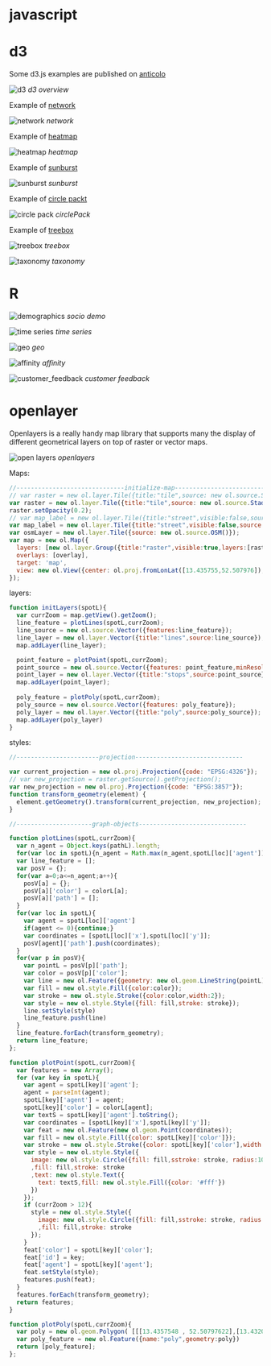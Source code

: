 # javascript

# d3

Some d3.js examples are published on [anticolo](https://intertino.it/anticolo)

![d3](../portfolio/f/d3viz.png "d3 overview")
_d3 overview_

Example of [network](https://intertino.it/anticolo/network.php)

![network](../f/f_stage/viz_network.png "network")
_network_

Example of [heatmap](https://intertino.it/anticolo/heatmap.php)

![heatmap](../f/f_stage/viz_heatmap.png "heatmap")
_heatmap_

Example of [sunburst](https://intertino.it/anticolo/sunburst.php)

![sunburst](../f/f_stage/viz_sunburst.png "sunburst")
_sunburst_ 

Example of [circle packt](https://intertino.it/anticolo/circle_pack.php)

![circle pack](../f/f_stage/viz_circlePack.png "circlePack")
_circlePack_ 

Example of [treebox](https://intertino.it/anticolo/treebox.php)

![treebox](../f/f_stage/viz_treebox.png "treebox")
_treebox_ 

![taxonomy](../portfolio/f/taxonomy.png "taxonomy")
_taxonomy_

# R 

![demographics](../portfolio/f/socio_demo.png "socio demo")
_socio demo_

![time series](../portfolio/f/time_series.png "time series")
_time series_

![geo](../portfolio/f/geo.png "geo")
_geo_

![affinity](../portfolio/f/affinity.png "affinity")
_affinity_

![customer_feedback](../portfolio/f/customer_feedback.png "customer_feedback")
_customer feedback_

# openlayer

Openlayers is a really handy map library that supports many the display of different geometrical layers on top of raster or vector maps.

![open layers](../f/f_ride/openlayes.png "openlayers")
_openlayers_



Maps: 

```javascript
//------------------------------initialize-map--------------------------------
// var raster = new ol.layer.Tile({title:"tile",source: new ol.source.Stamen({layer: 'watercolor'})});
var raster = new ol.layer.Tile({title:"tile",source: new ol.source.StadiaMaps({layer: 'stamen_watercolor'})});
raster.setOpacity(0.2);
// var map_label = new ol.layer.Tile({title:"street",visible:false,source: new ol.source.Stamen({layer: 'terrain-labels'})});
var map_label = new ol.layer.Tile({title:"street",visible:false,source: new ol.source.StadiaMaps({layer: 'stamen_terrain_labels'})});
var osmLayer = new ol.layer.Tile({source: new ol.source.OSM()});
var map = new ol.Map({
  layers: [new ol.layer.Group({title:"raster",visible:true,layers:[raster,map_label]})],
  overlays: [overlay],
  target: 'map',
  view: new ol.View({center: ol.proj.fromLonLat([13.435755,52.507976]),zoom: 12})
});

```

layers:

```javascript
function initLayers(spotL){
  var currZoom = map.getView().getZoom();
  line_feature = plotLines(spotL,currZoom);
  line_source = new ol.source.Vector({features:line_feature});
  line_layer = new ol.layer.Vector({title:"lines",source:line_source});
  map.addLayer(line_layer);

  point_feature = plotPoint(spotL,currZoom);
  point_source = new ol.source.Vector({features: point_feature,minResolution:2500});
  point_layer = new ol.layer.Vector({title:"stops",source:point_source});
  map.addLayer(point_layer);
  
  poly_feature = plotPoly(spotL,currZoom);
  poly_source = new ol.source.Vector({features: poly_feature});
  poly_layer = new ol.layer.Vector({title:"poly",source:poly_source});
  map.addLayer(poly_layer)
}
```

styles:

```javascript
//-----------------------projection------------------------------

var current_projection = new ol.proj.Projection({code: "EPSG:4326"});
// var new_projection = raster.getSource().getProjection();
var new_projection = new ol.proj.Projection({code: "EPSG:3857"});
function transform_geometry(element) {
  element.getGeometry().transform(current_projection, new_projection);
}

//---------------------graph-objects------------------------------

function plotLines(spotL,currZoom){
  var n_agent = Object.keys(pathL).length;
  for(var loc in spotL){n_agent = Math.max(n_agent,spotL[loc]['agent']);}
  var line_feature = [];
  var posV = {};
  for(var a=0;a<=n_agent;a++){
	posV[a] = {};
	posV[a]['color'] = colorL[a];
	posV[a]['path'] = [];
  }
  for(var loc in spotL){
	var agent = spotL[loc]['agent']
	if(agent <= 0){continue;}
	var coordinates = [spotL[loc]['x'],spotL[loc]['y']];
	posV[agent]['path'].push(coordinates);
  }
  for(var p in posV){
	var pointL = posV[p]['path'];
	var color = posV[p]['color'];
	var line = new ol.Feature({geometry: new ol.geom.LineString(pointL)});
	var fill = new ol.style.Fill({color:color});
	var stroke = new ol.style.Stroke({color:color,width:2});
	var style = new ol.style.Style({fill: fill,stroke: stroke});
	line.setStyle(style)
	line_feature.push(line)
  }
  line_feature.forEach(transform_geometry);
  return line_feature;
};

function plotPoint(spotL,currZoom){
  var features = new Array();
  for (var key in spotL){
	var agent = spotL[key]['agent'];
	agent = parseInt(agent);
	spotL[key]['agent'] = agent;
	spotL[key]['color'] = colorL[agent];
	var textS = spotL[key]['agent'].toString();
	var coordinates = [spotL[key]['x'],spotL[key]['y']];
	var feat = new ol.Feature(new ol.geom.Point(coordinates));
	var fill = new ol.style.Fill({color: spotL[key]['color']});
	var stroke = new ol.style.Stroke({color: spotL[key]['color'],width:1});
	var style = new ol.style.Style({
	  image: new ol.style.Circle({fill: fill,sstroke: stroke, radius:10})
	  ,fill: fill,stroke: stroke
	  ,text: new ol.style.Text({
	    text: textS,fill: new ol.style.Fill({color: '#fff'})
	  })
	});
	if (currZoom > 12){
	  style = new ol.style.Style({
		image: new ol.style.Circle({fill: fill,sstroke: stroke, radius:5})
		,fill: fill,stroke: stroke
	  });
	}
	feat['color'] = spotL[key]['color'];
	feat['id'] = key;
	feat['agent'] = spotL[key]['agent'];
	feat.setStyle(style);
	features.push(feat);
  }
  features.forEach(transform_geometry);
  return features;
}

function plotPoly(spotL,currZoom){
  var poly = new ol.geom.Polygon( [[[13.4357548 , 52.50797622],[13.43204609, 52.50202178],[13.43254786, 52.50549124],[13.43059576, 52.51060367],[13.43361524, 52.50990525]]])
  var poly_feature = new ol.Feature({name:"poly",geometry:poly})
  return [poly_feature];
};



```
